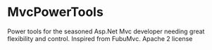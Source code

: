 MvcPowerTools
=============

Power tools for the seasoned Asp.Net Mvc developer needing great flexibility and control. Inspired from FubuMvc. Apache 2 license
